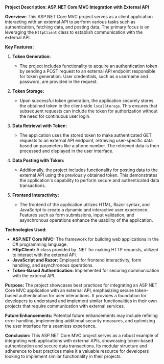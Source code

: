 **Project Description: ASP.NET Core MVC Integration with External API**

**Overview:**
This ASP.NET Core MVC project serves as a client application interacting with an external API to perform various tasks such as authentication, fetching data, and posting data. The primary focus is on leveraging the `HttpClient` class to establish communication with the external API.

**Key Features:**

1. **Token Generation:**
   - The project includes functionality to acquire an authentication token by sending a POST request to an external API endpoint responsible for token generation. User credentials, such as a username and password, are provided in the request.

2. **Token Storage:**
   - Upon successful token generation, the application securely stores the obtained token in the client-side `localStorage`. This ensures that subsequent requests can include the token for authorization without the need for continuous user login.

3. **Data Retrieval with Token:**
   - The application uses the stored token to make authenticated GET requests to an external API endpoint, retrieving user-specific data based on parameters like a phone number. The retrieved data is then processed and displayed in the user interface.

4. **Data Posting with Token:**
   - Additionally, the project includes functionality for posting data to the external API using the previously obtained token. This demonstrates the application's capability to perform secure and authenticated data transactions.

5. **Frontend Interactivity:**
   - The frontend of the application utilizes HTML, Razor syntax, and JavaScript to create a dynamic and interactive user experience. Features such as form submissions, input validation, and asynchronous operations enhance the usability of the application.

**Technologies Used:**

- **ASP.NET Core MVC:** The framework for building web applications in the C# programming language.
- **HttpClient:** A class provided by .NET for making HTTP requests, utilized to interact with the external API.
- **JavaScript and Razor:** Employed for frontend interactivity, form handling, and asynchronous operations.
- **Token-Based Authentication:** Implemented for securing communication with the external API.

**Purpose:**
The project showcases best practices for integrating an ASP.NET Core MVC application with an external API, emphasizing secure token-based authentication for user interactions. It provides a foundation for developers to understand and implement similar functionalities in their own projects that require communication with external services.

**Future Enhancements:**
Potential future enhancements may include refining error handling, implementing additional security measures, and optimizing the user interface for a seamless experience.

**Conclusion:**
This ASP.NET Core MVC project serves as a robust example of integrating web applications with external APIs, showcasing token-based authentication and secure data transactions. Its modular structure and adherence to best practices make it a valuable resource for developers looking to implement similar functionality in their projects.
